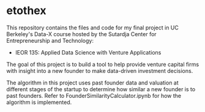# etothex

This repository contains the files and code for my final project in UC Berkeley's Data-X course hosted by the Sutardja Center for Entrepreneurship and Technology:
* IEOR 135: Applied Data Science with Venture Applications

The goal of this project is to build a tool to help provide venture capital firms with insight into a new founder to make data-driven investment decisions. 

The algorithm in this project uses past founder data and valuation at different stages of the startup to determine how similar a new founder is to past founders. Refer to FounderSimilarityCalculator.ipynb for how the algorithm is implemented.
